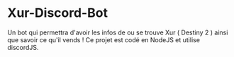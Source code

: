 # Xur-Discord-Bot
Un bot qui permettra d'avoir les infos de ou se trouve Xur ( Destiny 2 ) ainsi que savoir ce qu'il vends !
Ce projet est codé en NodeJS et utilise discordJS.

